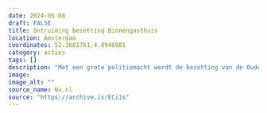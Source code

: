 ```yaml
---
date: 2024-05-08
draft: FALSE
title: Ontruiming bezetting Binnengasthuis
location: Amsterdam
coordinates: 52.3681761,4.8946981
category: acties
tags: []
description: "Met een grote politiemacht wordt de bezetting van de Oudemanhuispoort van de Universiteit van Amsterdam op gewelddadige manier beëindigd. De hele buurt wordt door de politie afgezet."
image: 
image_alt: ""
source_name: Nu.nl
source: "https://archive.is/ECi1s"
---
```

